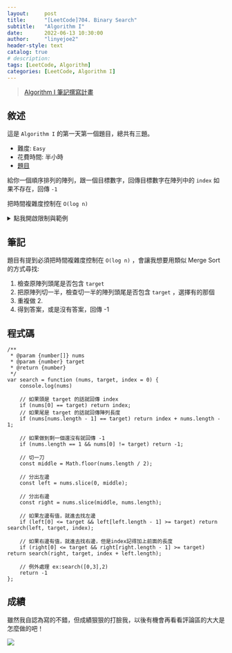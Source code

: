 ```yaml
---
layout:     post
title:      "[LeetCode]704. Binary Search"
subtitle:   "Algorithm I"
date:       2022-06-13 10:30:00
author:     "linyejoe2"
header-style: text
catalog: true
# description: 
tags: [LeetCode, Algorithm]
categories: [LeetCode, Algorithm I]
---
```


>[Algorithm I 筆記撰寫計畫](/2022/06/14/leetcode/Algorithm/Algorithm%20I/Starting-write-Algorithm-I-Note/)

## 敘述

這是 `Algorithm I` 的第一天第一個題目，總共有三題。

+ 難度: `Easy` 
+ 花費時間: 半小時
+ [題目](https://leetcode.com/problems/binary-search/)

給你一個順序排列的陣列，跟一個目標數字，回傳目標數字在陣列中的 `index` 如果不存在，回傳 `-1`

<!--more-->

把時間複雜度控制在 `O(log n)`

<details><summary>點我開啟限制與範例</summary>
<pre>

**限制:**

-   `1 <= nums.length <= 104`
-   `-104 < nums[i], target < 104`
-   All the integers in `nums` are **unique**.
-   `nums` is sorted in ascending order.

**Example 1:**

```=
Input: nums = [-1,0,3,5,9,12], target = 9
Output: 4
Explanation: 9 exists in nums and its index is 4
```

**Example 2:**

```=
Input: nums = [-1,0,3,5,9,12], target = 2
Output: -1
Explanation: 2 does not exist in nums so return -1
```
</pre></details>

## 筆記

題目有提到必須把時間複雜度控制在 `O(log n)` ，會讓我想要用類似 Merge Sort 的方式尋找:

1. 檢查原陣列頭尾是否包含 `target`
2. 把原陣列切一半，檢查切一半的陣列頭尾是否包含 `target` ，選擇有的那個
3. 重複做 2.
4. 得到答案，或是沒有答案，回傳 -1

## 程式碼

```js=
/**
 * @param {number[]} nums
 * @param {number} target
 * @return {number}
 */
var search = function (nums, target, index = 0) {
    console.log(nums)

    // 如果頭是 target 的話就回傳 index
    if (nums[0] == target) return index;
    // 如果尾是 target 的話就回傳陣列長度
    if (nums[nums.length - 1] == target) return index + nums.length - 1;

    // 如果做到剩一個還沒有就回傳 -1
    if (nums.length == 1 && nums[0] != target) return -1;

    // 切一刀
    const middle = Math.floor(nums.length / 2);

    // 分出左邊
    const left = nums.slice(0, middle);

    // 分出右邊
    const right = nums.slice(middle, nums.length);

    // 如果左邊有值，就進去找左邊
    if (left[0] <= target && left[left.length - 1] >= target) return search(left, target, index);

    // 如果右邊有值，就進去找右邊，但是index記得加上前面的長度
    if (right[0] <= target && right[right.length - 1] >= target) return search(right, target, index + left.length);

    // 例外處理 ex:search([0,3],2)
    return -1
};
```

## 成績

雖然我自認為寫的不錯，但成績狠狠的打臉我，以後有機會再看看評論區的大大是怎麼做的吧！

![](https://i.imgur.com/tM63zgI.png)

<details style='display:none;'><summary>點我開啟舊寫法/失敗寫法</summary>
<pre>



</pre></details>

<!-- ##### 參考資料 -->